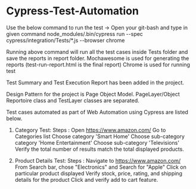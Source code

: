 # Cypress-Test-Automation

Use the below command to run the test ->
Open your git-bash and type in given command
node_modules/.bin/cypress run --spec cypress/integration/Tests/*.js --browser chrome

Running above command will run all the test cases inside Tests folder and save the reports in report folder.
Mochawesome is used for generating the reports (test-run-report.html is the final report)
Chrome is used for running test

Test Summary and Test Execution Report has been added in the project.

Design Pattern for the project is Page Object Model. PageLayer/Object Reportoire class and TestLayer classes are separated.

Test cases automated as part of Web Automation using Cypress are listed below.

1. Category Test:
 Steps : 
  Open https://www.amazon.com/
  Go to Categories list
  Choose category 'Smart Home'
  Choose sub-category category 'Home Entertainment'
  Choose sub-category 'Televisions'
  Verify the total number of results match the total displayed products.
   
2. Product Details Test:
 Steps : 
  Navigate to https://www.amazon.com/
  From Search bar, chose "Electronics" and Search for "Apple"
  Click on particular product displayed
  Verify stock, price, rating, and shipping details for the product
  Click and verify add to cart feature.
  
  
   
  
